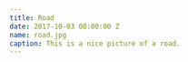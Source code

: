 ```yaml
---
title: Road
date: 2017-10-03 00:00:00 Z
name: road.jpg
caption: This is a nice picture of a road.
---
```


